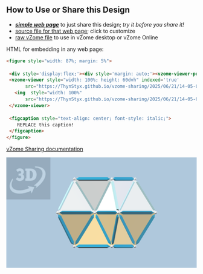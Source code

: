 
## How to Use or Share this Design

 - [***simple web page***](<https://ThynStyx.github.io/vzome-sharing/2025/06/21/14-05-09-A₅''/>) to just share this design; *try it before you share it!*
 - [source file for that web page](<https://github.com/ThynStyx/vzome-sharing/edit/main/2025/06/21/14-05-09-A₅''/index.md>); click to customize
 - [raw vZome file](<https://raw.githubusercontent.com/ThynStyx/vzome-sharing/main/2025/06/21/14-05-09-A₅''/A₅''.vZome>) to use in vZome desktop or vZome Online
 
 HTML for embedding in any web page:
 ```html
<figure style="width: 87%; margin: 5%">
  
  <div style='display:flex;'><div style='margin: auto;'><vzome-viewer-previous label='prev step'></vzome-viewer-previous><vzome-viewer-next label='next step'></vzome-viewer-next></div></div>
  <vzome-viewer style="width: 100%; height: 60dvh" indexed='true'
        src="https://ThynStyx.github.io/vzome-sharing/2025/06/21/14-05-09-A₅''/A₅''.vZome" >
    <img  style="width: 100%"
        src="https://ThynStyx.github.io/vzome-sharing/2025/06/21/14-05-09-A₅''/A₅''.png" >
  </vzome-viewer>

  <figcaption style="text-align: center; font-style: italic;">
     REPLACE this caption!
  </figcaption>
</figure>

 ```

[vZome Sharing documentation](https://vzome.github.io/vzome/sharing.html#how-it-works)

![Image](<A₅''.png>)

